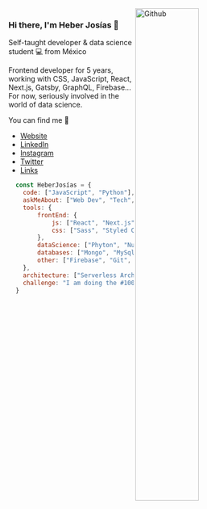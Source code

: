 <img width="50%" align="right" alt="Github" src="https://heberjosias.com/img/hero.svg" />

### Hi there, I'm Heber Josías 👋
Self-taught developer & data science student 💻  from México

Frontend developer for 5 years, working with CSS, JavaScript, React, Next.js, Gatsby, GraphQL, Firebase...
For now, seriously involved in the world of data science.

You can find me 🔭
- [Website](https://heberjosias.com/)
- [LinkedIn](https://www.linkedin.com/in/heberjosias/)
- [Instagram](https://www.instagram.com/josiasheber/)
- [Twitter](https://twitter.com/josiasheber/)
- [Links](https://beacons.ai/heberjosias/)


```js
  const HeberJosías = {
    code: ["JavaScript", "Python"],
    askMeAbout: ["Web Dev", "Tech", "Data Science"],
    tools: {
        frontEnd: {
            js: ["React", "Next.js", "Gatsby", "Jamstack"],
            css: ["Sass", "Styled Components"]
        },
        dataScience: ["Phyton", "NumPy", "Pandas", "SQL / NoSQL", "Data visualization", "Storytelling"],
        databases: ["Mongo", "MySql", "SqlServer"],
        other: ["Firebase", "Git", "GitHub"],
    },
    architecture: ["Serverless Architecture", "Progressive Web applications", "Single Page Applications"],    
    challenge: "I am doing the #100DaysOfCode challenge focused on Python"
  }
```


